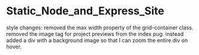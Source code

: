 # Static_Node_and_Express_Site

style changes: removed the max width property of the grid-container class.
removed the image tag for project previews from the index pug. instead added a div with a background image so that I can zoom the entire div on hover.